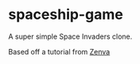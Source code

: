# spaceship-game

A super simple Space Invaders clone.

Based off a tutorial from [Zenva](https://zenva.com/)
